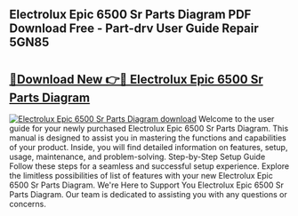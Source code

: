 ## Electrolux Epic 6500 Sr Parts Diagram PDF Download Free - Part-drv User Guide Repair 5GN85

# <h2><a href="http://dftr5a.blite.top/?on=Electrolux+Epic+6500+Sr+Parts+Diagram">🔗Download New 👉🔴 Electrolux Epic 6500 Sr Parts Diagram</a></h2>

[![Electrolux Epic 6500 Sr Parts Diagram download](https://i.imgur.com/lujVjoI.png)](http://dftr5a.blite.top/?on=Electrolux+Epic+6500+Sr+Parts+Diagram)
Welcome to the user guide for your newly purchased Electrolux Epic 6500 Sr Parts Diagram. This manual is designed to assist you in mastering the functions and capabilities of your product. Inside, you will find detailed information on features, setup, usage, maintenance, and problem-solving. Step-by-Step Setup Guide Follow these steps for a seamless and successful setup experience. Explore the limitless possibilities of list of features with your new Electrolux Epic 6500 Sr Parts Diagram. We're Here to Support You Electrolux Epic 6500 Sr Parts Diagram. Our team is dedicated to assisting you with any questions or concerns.
